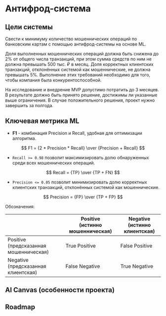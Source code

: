 # Антифрод-система

## Цели системы

Свести к минимуму количество мошеннических операций по банковским картам с помощью антифрод-системы на основе ML.

Доля выполненных мошеннических операций должна быть снижена до 2% от общего числа транзакций, при этом сумма средств по ним не должна превышать 500 тыс. ₽ в месяц. Доля корректных клиентских транзакций, отклонённых системой как мошеннические, не должна превышать 5%. Выполнение этих требований необходимо для того, чтобы компания была конкурентоспособной.

На исследование и внедрение MVP допустимо потратить до 3 месяцев. В результате должно быть принято решение, достижимы ли указанные выше ограничения. В случае положительного решения, проект нужно завершить за полгода.

## Ключевая метрика ML

- **F1** - комбинация Precision и Recall, удобная для оптимизации алгоритма.

$$ F1 = {2 * Precision * Recall} \over {Precision + Recall} $$

- `Recall >= 0.98` позволит максимизировать долю обнаруженных среди всех мошеннических операций.

$$ Recall = {TP} \over {TP + FN} $$

- `Precision <= 0.05` позволит минимизировать долю корректных клиентских транзакций, отклонённых системой как мошеннические.

$$ Precision = {FP} \over {TP + FP} $$

Обозначения:

| |Positive<br/>(истинно мошенническая) |Negative<br/>(истинно клиентская) |
|----------------|-------------------------------|-----------------------------|
|Positive<br/>(предсказанная мошенническая) |True Positive |False Positive |
|Negative<br/>(предсказанная клиентская) |False Negative |True Negative |

## AI Canvas (особенности проекта)

## Roadmap
